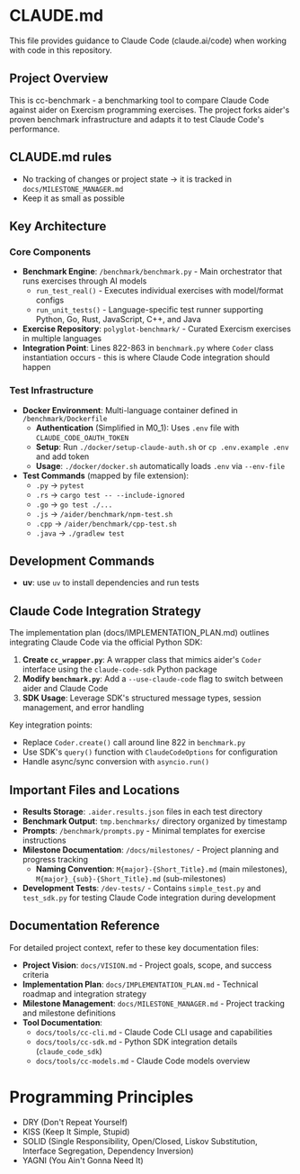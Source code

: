 # CLAUDE.md

This file provides guidance to Claude Code (claude.ai/code) when working with code in this repository.

## Project Overview

This is cc-benchmark - a benchmarking tool to compare Claude Code against aider on Exercism programming exercises.
The project forks aider's proven benchmark infrastructure and adapts it to test Claude Code's performance.

## CLAUDE.md rules
- No tracking of changes or project state → it is tracked in `docs/MILESTONE_MANAGER.md`
- Keep it as small as possible

## Key Architecture

### Core Components
- **Benchmark Engine**: `/benchmark/benchmark.py` - Main orchestrator that runs exercises through AI models
  - `run_test_real()` - Executes individual exercises with model/format configs
  - `run_unit_tests()` - Language-specific test runner supporting Python, Go, Rust, JavaScript, C++, and Java
- **Exercise Repository**: `polyglot-benchmark/` - Curated Exercism exercises in multiple languages
- **Integration Point**: Lines 822-863 in `benchmark.py` where `Coder` class instantiation occurs - this is where Claude Code integration should happen

### Test Infrastructure
- **Docker Environment**: Multi-language container defined in `/benchmark/Dockerfile`
  - **Authentication** (Simplified in M0_1): Uses `.env` file with `CLAUDE_CODE_OAUTH_TOKEN`
  - **Setup**: Run `./docker/setup-claude-auth.sh` or `cp .env.example .env` and add token
  - **Usage**: `./docker/docker.sh` automatically loads `.env` via `--env-file`
- **Test Commands** (mapped by file extension):
  - `.py` → `pytest`
  - `.rs` → `cargo test -- --include-ignored`
  - `.go` → `go test ./...`
  - `.js` → `/aider/benchmark/npm-test.sh`
  - `.cpp` → `/aider/benchmark/cpp-test.sh`
  - `.java` → `./gradlew test`

## Development Commands
- **uv**: use `uv` to install dependencies and run tests

## Claude Code Integration Strategy

The implementation plan (docs/IMPLEMENTATION_PLAN.md) outlines integrating Claude Code via the official Python SDK:

1. **Create `cc_wrapper.py`**: A wrapper class that mimics aider's `Coder` interface using the `claude-code-sdk` Python package
2. **Modify `benchmark.py`**: Add a `--use-claude-code` flag to switch between aider and Claude Code
3. **SDK Usage**: Leverage SDK's structured message types, session management, and error handling

Key integration points:
- Replace `Coder.create()` call around line 822 in `benchmark.py`
- Use SDK's `query()` function with `ClaudeCodeOptions` for configuration
- Handle async/sync conversion with `asyncio.run()`

## Important Files and Locations

- **Results Storage**: `.aider.results.json` files in each test directory
- **Benchmark Output**: `tmp.benchmarks/` directory organized by timestamp
- **Prompts**: `/benchmark/prompts.py` - Minimal templates for exercise instructions
- **Milestone Documentation**: `/docs/milestones/` - Project planning and progress tracking
  - **Naming Convention**: `M{major}-{Short_Title}.md` (main milestones), `M{major}_{sub}-{Short_Title}.md` (sub-milestones)
- **Development Tests**: `/dev-tests/` - Contains `simple_test.py` and `test_sdk.py` for testing Claude Code integration during development

## Documentation Reference

For detailed project context, refer to these key documentation files:

- **Project Vision**: `docs/VISION.md` - Project goals, scope, and success criteria
- **Implementation Plan**: `docs/IMPLEMENTATION_PLAN.md` - Technical roadmap and integration strategy
- **Milestone Management**: `docs/MILESTONE_MANAGER.md` - Project tracking and milestone definitions
- **Tool Documentation**: 
  - `docs/tools/cc-cli.md` - Claude Code CLI usage and capabilities
  - `docs/tools/cc-sdk.md` - Python SDK integration details (`claude_code_sdk`)
  - `docs/tools/cc-models.md` - Claude Code models overview


# Programming Principles
- DRY (Don't Repeat Yourself)
- KISS (Keep It Simple, Stupid)
- SOLID (Single Responsibility, Open/Closed, Liskov Substitution, Interface Segregation, Dependency Inversion)
- YAGNI (You Ain't Gonna Need It)

